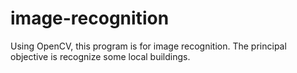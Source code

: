 # image-recognition
Using OpenCV, this program is for image recognition. The principal objective is recognize some local buildings. 
